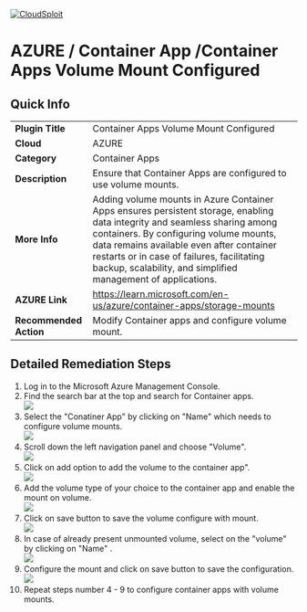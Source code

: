 [![CloudSploit](https://cloudsploit.com/img/logo-new-big-text-100.png "CloudSploit")](https://cloudsploit.com)

# AZURE / Container App /Container Apps Volume Mount Configured 

## Quick Info

| | |
|-|-|
| **Plugin Title** | Container Apps Volume Mount Configured |
| **Cloud** | AZURE |
| **Category** | Container Apps |
| **Description** | Ensure that Container Apps are configured to use volume mounts. |
| **More Info** | Adding volume mounts in Azure Container Apps ensures persistent storage, enabling data integrity and seamless sharing among containers. By configuring volume mounts, data remains available even after container restarts or in case of failures, facilitating backup, scalability, and simplified management of applications. |
| **AZURE Link** | https://learn.microsoft.com/en-us/azure/container-apps/storage-mounts |
| **Recommended Action** | Modify Container apps and configure volume mount. |

## Detailed Remediation Steps
1. Log in to the Microsoft Azure Management Console.
2. Find the search bar at the top and search for Container apps. </br> <img src="/resources/azure/containerapp/container-app-volume-mount/step2.png"/>
3. Select the "Conatiner App" by clicking on "Name" which needs to configure volume mounts.</br> <img src="/resources/azure/container-app/containerapp-volume-mount/step3.png"/>
4. Scroll down the left navigation panel and choose "Volume".</br> <img src="/resources/azure/containerapp/container-app-volume-mount/step4.png"/>
5. Click on add option to add the volume to the container app".</br> <img src="/resources/azure/containerapp/container-app-volume-mount/step5.png"/>
6. Add the volume type  of your choice to the container app and enable the mount on volume.</br> <img src="/resources/azure/containerapp/container-app-volume-mount/step6.png"/>
7. Click on save button to save the volume configure with mount. </br> <img src="/resources/azure/containerapp/container-app-volume-mount/step7.png"/>
8. In case of already present unmounted volume, select on the "volume" by clicking on "Name" .</br> <img src="/resources/azure/containerapp/container-app-volume-mount/step8.png"/>
9. Configure the mount and click on save button to save the configuration. </br> <img src="/resources/azure/containerapp/container-app-volume-mount/step9.png"/>
10. Repeat steps number 4 - 9 to configure container apps with volume mounts.</br>